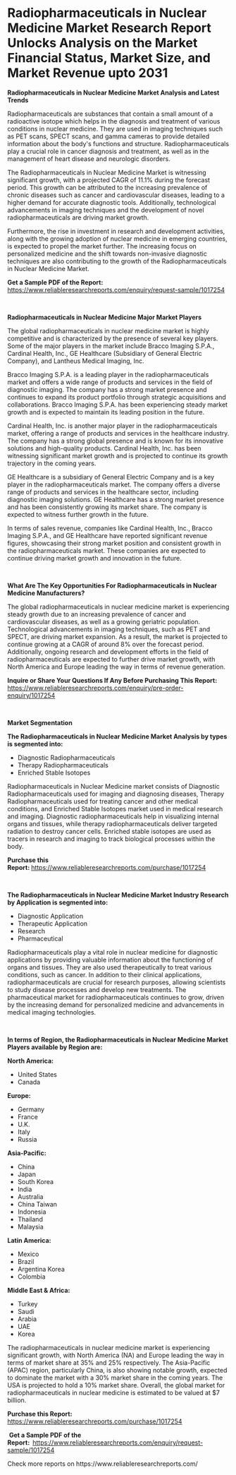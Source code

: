 <p><h1>Radiopharmaceuticals in Nuclear Medicine Market Research Report Unlocks Analysis on the Market Financial Status, Market Size, and Market Revenue upto 2031</h1></p><p><strong>Radiopharmaceuticals in Nuclear Medicine Market Analysis and Latest Trends</strong></p>
<p><p>Radiopharmaceuticals are substances that contain a small amount of a radioactive isotope which helps in the diagnosis and treatment of various conditions in nuclear medicine. They are used in imaging techniques such as PET scans, SPECT scans, and gamma cameras to provide detailed information about the body's functions and structure. Radiopharmaceuticals play a crucial role in cancer diagnosis and treatment, as well as in the management of heart disease and neurologic disorders.</p><p>The Radiopharmaceuticals in Nuclear Medicine Market is witnessing significant growth, with a projected CAGR of 11.1% during the forecast period. This growth can be attributed to the increasing prevalence of chronic diseases such as cancer and cardiovascular diseases, leading to a higher demand for accurate diagnostic tools. Additionally, technological advancements in imaging techniques and the development of novel radiopharmaceuticals are driving market growth.</p><p>Furthermore, the rise in investment in research and development activities, along with the growing adoption of nuclear medicine in emerging countries, is expected to propel the market further. The increasing focus on personalized medicine and the shift towards non-invasive diagnostic techniques are also contributing to the growth of the Radiopharmaceuticals in Nuclear Medicine Market.</p></p>
<p><strong>Get a Sample PDF of the Report:&nbsp;</strong> <a href="https://www.reliableresearchreports.com/enquiry/request-sample/1017254">https://www.reliableresearchreports.com/enquiry/request-sample/1017254</a></p>
<p>&nbsp;</p>
<p><strong>Radiopharmaceuticals in Nuclear Medicine Major Market Players</strong></p>
<p><p>The global radiopharmaceuticals in nuclear medicine market is highly competitive and is characterized by the presence of several key players. Some of the major players in the market include Bracco Imaging S.P.A., Cardinal Health, Inc., GE Healthcare (Subsidiary of General Electric Company), and Lantheus Medical Imaging, Inc.</p><p>Bracco Imaging S.P.A. is a leading player in the radiopharmaceuticals market and offers a wide range of products and services in the field of diagnostic imaging. The company has a strong market presence and continues to expand its product portfolio through strategic acquisitions and collaborations. Bracco Imaging S.P.A. has been experiencing steady market growth and is expected to maintain its leading position in the future.</p><p>Cardinal Health, Inc. is another major player in the radiopharmaceuticals market, offering a range of products and services in the healthcare industry. The company has a strong global presence and is known for its innovative solutions and high-quality products. Cardinal Health, Inc. has been witnessing significant market growth and is projected to continue its growth trajectory in the coming years.</p><p>GE Healthcare is a subsidiary of General Electric Company and is a key player in the radiopharmaceuticals market. The company offers a diverse range of products and services in the healthcare sector, including diagnostic imaging solutions. GE Healthcare has a strong market presence and has been consistently growing its market share. The company is expected to witness further growth in the future.</p><p>In terms of sales revenue, companies like Cardinal Health, Inc., Bracco Imaging S.P.A., and GE Healthcare have reported significant revenue figures, showcasing their strong market position and consistent growth in the radiopharmaceuticals market. These companies are expected to continue driving market growth and innovation in the future.</p></p>
<p>&nbsp;</p>
<p><strong>What Are The Key Opportunities For Radiopharmaceuticals in Nuclear Medicine Manufacturers?</strong></p>
<p><p>The global radiopharmaceuticals in nuclear medicine market is experiencing steady growth due to an increasing prevalence of cancer and cardiovascular diseases, as well as a growing geriatric population. Technological advancements in imaging techniques, such as PET and SPECT, are driving market expansion. As a result, the market is projected to continue growing at a CAGR of around 8% over the forecast period. Additionally, ongoing research and development efforts in the field of radiopharmaceuticals are expected to further drive market growth, with North America and Europe leading the way in terms of revenue generation.</p></p>
<p><strong>Inquire or Share Your Questions If Any Before Purchasing This Report:</strong> <a href="https://www.reliableresearchreports.com/enquiry/pre-order-enquiry/1017254">https://www.reliableresearchreports.com/enquiry/pre-order-enquiry/1017254</a></p>
<p>&nbsp;</p>
<p><strong>Market Segmentation</strong></p>
<p><strong>The Radiopharmaceuticals in Nuclear Medicine Market Analysis by types is segmented into:</strong></p>
<p><ul><li>Diagnostic Radiopharmaceuticals</li><li>Therapy Radiopharmaceuticals</li><li>Enriched Stable Isotopes</li></ul></p>
<p><p>Radiopharmaceuticals in Nuclear Medicine market consists of Diagnostic Radiopharmaceuticals used for imaging and diagnosing diseases, Therapy Radiopharmaceuticals used for treating cancer and other medical conditions, and Enriched Stable Isotopes market used in medical research and imaging. Diagnostic radiopharmaceuticals help in visualizing internal organs and tissues, while therapy radiopharmaceuticals deliver targeted radiation to destroy cancer cells. Enriched stable isotopes are used as tracers in research and imaging to track biological processes within the body.</p></p>
<p><strong>Purchase this Report:&nbsp;</strong><a href="https://www.reliableresearchreports.com/purchase/1017254">https://www.reliableresearchreports.com/purchase/1017254</a></p>
<p>&nbsp;</p>
<p><strong>The Radiopharmaceuticals in Nuclear Medicine Market Industry Research by Application is segmented into:</strong></p>
<p><ul><li>Diagnostic Application</li><li>Therapeutic Application</li><li>Research</li><li>Pharmaceutical</li></ul></p>
<p><p>Radiopharmaceuticals play a vital role in nuclear medicine for diagnostic applications by providing valuable information about the functioning of organs and tissues. They are also used therapeutically to treat various conditions, such as cancer. In addition to their clinical applications, radiopharmaceuticals are crucial for research purposes, allowing scientists to study disease processes and develop new treatments. The pharmaceutical market for radiopharmaceuticals continues to grow, driven by the increasing demand for personalized medicine and advancements in medical imaging technologies.</p></p>
<p>&nbsp;</p>
<p><strong>In terms of Region, the Radiopharmaceuticals in Nuclear Medicine Market Players available by Region are:</strong></p>
<p>
    <p> <strong> North America: </strong>
        <ul>
            <li>United States</li>
            <li>Canada</li>
        </ul>
        </p> 
    <p> <strong> Europe: </strong>
        <ul>
            <li>Germany</li>
            <li>France</li>
            <li>U.K.</li>
            <li>Italy</li>
            <li>Russia</li>
        </ul>
        </p> 
    <p> <strong> Asia-Pacific: </strong>
        <ul>
            <li>China</li>
            <li>Japan</li>
            <li>South Korea</li>
            <li>India</li>
            <li>Australia</li>
            <li>China Taiwan</li>
            <li>Indonesia</li>
            <li>Thailand</li>
            <li>Malaysia</li>
        </ul>
        </p> 
    <p> <strong> Latin America: </strong>
        <ul>
            <li>Mexico</li>
            <li>Brazil</li>
            <li>Argentina Korea</li>
            <li>Colombia</li>
        </ul>
        </p> 
    <p> <strong> Middle East & Africa: </strong>
        <ul>
            <li>Turkey</li>
            <li>Saudi</li>
            <li>Arabia</li>
            <li>UAE</li>
            <li>Korea</li>
        </ul>
    </p>
    </p>
<p><p>The radiopharmaceuticals in nuclear medicine market is experiencing significant growth, with North America (NA) and Europe leading the way in terms of market share at 35% and 25% respectively. The Asia-Pacific (APAC) region, particularly China, is also showing notable growth, expected to dominate the market with a 30% market share in the coming years. The USA is projected to hold a 10% market share. Overall, the global market for radiopharmaceuticals in nuclear medicine is estimated to be valued at $7 billion.</p></p>
<p><strong>Purchase this Report: </strong><a href="https://www.reliableresearchreports.com/purchase/1017254">https://www.reliableresearchreports.com/purchase/1017254</a></p>
<p>&nbsp;<strong>Get a Sample PDF of the Report:&nbsp;&nbsp;</strong><a href="https://www.reliableresearchreports.com/enquiry/request-sample/1017254">https://www.reliableresearchreports.com/enquiry/request-sample/1017254</a></p>
<p><strong></strong></p>
<p>Check more reports on https://www.reliableresearchreports.com/</p>